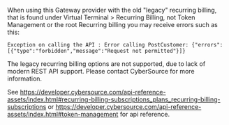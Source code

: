 ﻿When using this Gateway provider with the old "legacy" recurring billing, that is found under Virtual Terminal > Recurring Billing, not Token Management or the root Recurring billing you may receive errors such as this:

```Exception on calling the API : Error calling PostCustomer: {"errors":[{"type":"forbidden","message":"Request not permitted"}]}```

The legacy recurring billing options are not supported, due to lack of modern REST API support. Please contact CyberSource for more information.

See https://developer.cybersource.com/api-reference-assets/index.html#recurring-billing-subscriptions_plans_recurring-billing-subscriptions or https://developer.cybersource.com/api-reference-assets/index.html#token-management for api reference.